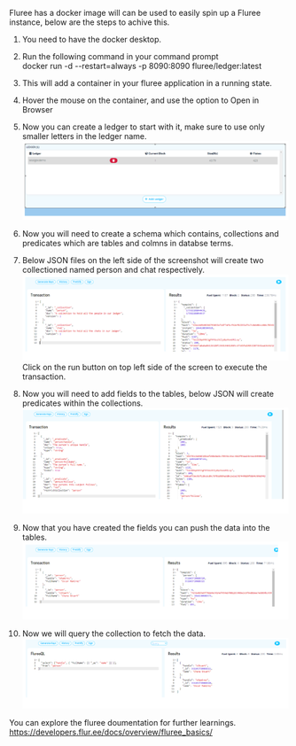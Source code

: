 
Fluree has a docker image will can be used to easily spin up a Fluree instance, below are the steps to achive this.  

1.  You need to have the docker desktop.  
2.  Run the following command in your command prompt   
        docker run -d --restart=always -p 8090:8090 fluree/ledger:latest  
3.  This will add a container in your fluree application in a running state.  
4.  Hover the mouse on the container, and use the option to Open in Browser    
5.  Now you can create a ledger to start with it, make sure to use only smaller letters in the ledger name.  
    ![Screenshot](../Fluree/imgs/createLedger.PNG)

6.  Now you will need to create a schema which contains, collections and predicates which are tables and colmns in databse terms.  
7.  Below JSON files on the left side of the screenshot will create two collectioned named person and chat respectively.  
    ![Screenshot](../Fluree/imgs/createCollections.PNG)  
    Click on the run button on top left side of the screen to execute the transaction. 

8.  Now you will need to add fields to the tables, below JSON will create predicates within the collections.
    ![Screenshot](../Fluree/imgs/createPredicates.PNG)  
  
9.  Now that you have created the fields you can push the data into the tables.
     ![Screenshot](../Fluree/imgs/insertdata.PNG)  

10. Now we will query the collection to fetch the data. 
    ![Screenshot](../Fluree/imgs/selectquery.PNG)  

You can explore the fluree doumentation for further learnings.   
    https://developers.flur.ee/docs/overview/fluree_basics/

